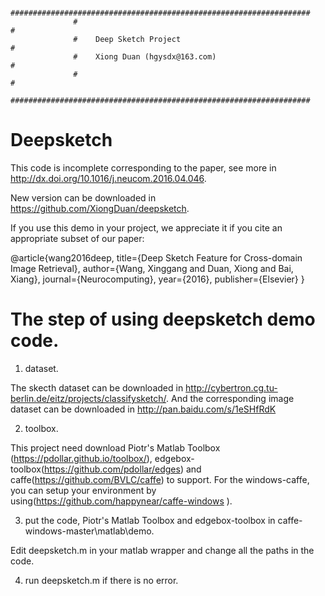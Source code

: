                   ###################################################################
                  #                                                                 #
                  #    Deep Sketch Project                                          #
                  #    Xiong Duan (hgysdx@163.com)                                  #
                  #                                                                 #
                  ###################################################################


# Deepsketch
This code is incomplete corresponding to the paper, see more in http://dx.doi.org/10.1016/j.neucom.2016.04.046.

New version can be downloaded in https://github.com/XiongDuan/deepsketch.

If you use this demo in your project, we appreciate it if you cite an appropriate subset of our paper:

@article{wang2016deep,
  title={Deep Sketch Feature for Cross-domain Image Retrieval},
  author={Wang, Xinggang and Duan, Xiong and Bai, Xiang},
  journal={Neurocomputing},
  year={2016},
  publisher={Elsevier}
}


# The step of using deepsketch demo code.
1. dataset.

  The skecth dataset can be downloaded in http://cybertron.cg.tu-berlin.de/eitz/projects/classifysketch/.
  And the corresponding image dataset can be downloaded in http://pan.baidu.com/s/1eSHfRdK

2. toolbox.

  This project need download Piotr's Matlab Toolbox (https://pdollar.github.io/toolbox/), edgebox-toolbox(https://github.com/pdollar/edges) and caffe(https://github.com/BVLC/caffe) to support. For the windows-caffe, you can setup your environment by using(https://github.com/happynear/caffe-windows ).

3. put the code, Piotr's Matlab Toolbox and edgebox-toolbox in caffe-windows-master\matlab\demo.

  Edit deepsketch.m in your matlab wrapper and change all the paths in the code.

4. run deepsketch.m if there is no error.




